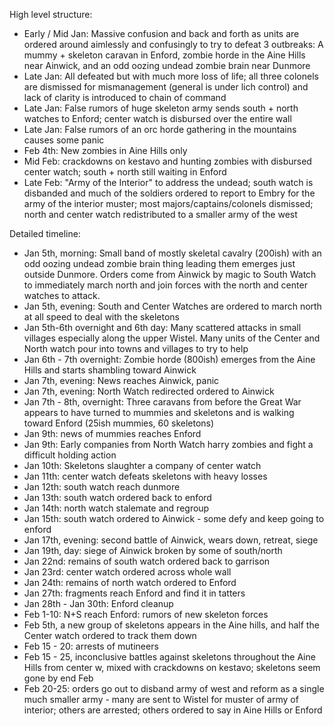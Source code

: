 High level structure:
* Early / Mid Jan: Massive confusion and back and forth as units are ordered around aimlessly and confusingly to try to defeat 3 outbreaks: A mummy + skeleton caravan in Enford, zombie horde in the Aine Hills near Ainwick, and an odd oozing undead zombie brain near Dunmore
* Late Jan: All defeated but with much more loss of life; all three colonels are dismissed for mismanagement (general is under lich control) and lack of clarity is introduced to chain of command
* Late Jan: False rumors of huge skeleton army sends south + north watches to Enford; center watch is disbursed over the entire wall
* Late Jan: False rumors of an orc horde gathering in the mountains causes some panic
* Feb 4th: New zombies in Aine Hills only
* Mid Feb: crackdowns on kestavo and hunting zombies with disbursed center watch; south + north still waiting in Enford
* Late Feb: "Army of the Interior" to address the undead; south watch is disbanded and much of the soldiers ordered to report to Embry for the army of the interior muster; most majors/captains/colonels dismissed; north and center watch redistributed to a smaller army of the west

Detailed timeline:

* Jan 5th, morning: Small band of mostly skeletal cavalry (200ish) with an odd oozing undead zombie brain thing leading them emerges just outside Dunmore. Orders come from Ainwick by magic to South Watch to immediately march north and join forces with the north and center watches to attack.
* Jan 5th, evening: South and Center Watches are ordered to march north at all speed to deal with the skeletons
* Jan 5th-6th overnight and 6th day: Many scattered attacks in small villages especially along the upper Wistel. Many units of the Center and North watch pour into towns and villages to try to help
* Jan 6th - 7th overnight: Zombie horde (800ish) emerges from the Aine Hills and starts shambling toward Ainwick
* Jan 7th, evening: News reaches Ainwick, panic
* Jan 7th, evening: North Watch redirected ordered to Ainwick
* Jan 7th - 8th, overnight: Three caravans from before the Great War appears to have turned to mummies and skeletons and is walking toward Enford (25ish mummies, 60 skeletons)
* Jan 9th: news of mummies reaches Enford
* Jan 9th: Early companies from North Watch harry zombies and fight a difficult holding action
* Jan 10th: Skeletons slaughter a company of center watch
* Jan 11th: center watch defeats skeletons with heavy losses
* Jan 12th: south watch reach dunmore
* Jan 13th: south watch ordered back to enford
* Jan 14th: north watch stalemate and regroup
* Jan 15th: south watch ordered to Ainwick  - some defy and keep going to enford
* Jan 17th, evening: second battle of Ainwick, wears down, retreat, siege
* Jan 19th, day: siege of Ainwick broken by some of south/north
* Jan 22nd: remains of south watch ordered back to garrison
* Jan 23rd: center watch ordered across whole wall
* Jan 24th: remains of north watch ordered to Enford
* Jan 27th: fragments reach Enford and find it in tatters
* Jan 28th - Jan 30th: Enford cleanup
* Feb 1-10: N+S reach Enford: rumors of new skeleton forces
* Feb 5th, a new group of skeletons appears in the Aine hills, and half the Center watch ordered to track them down
* Feb 15 - 20: arrests of mutineers
* Feb 15 - 25, inconclusive battles against skeletons throughout the Aine Hills from center w, mixed with crackdowns on kestavo; skeletons seem gone by end Feb
* Feb 20-25: orders go out to disband army of west and reform as a single much smaller army - many are sent to Wistel for muster of army of interior; others are arrested; others ordered to say in Aine Hills or Enford

